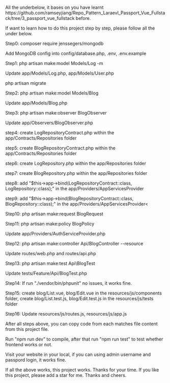 <p>All the underbelow, it bases on you have learnt https://github.com/ramseyjiang/Repo_Pattern_Laraevl_Passport_Vue_Fullstack/tree/3_passport_vue_fullstack before.</p>

<p>If want to learn how to do this project step by step, please follow all the under below. </p>

<p>Step0: composer require jenssegers/mongodb </p>
<p>Add MongoDB config into config/database.php, .env, .env.example</p>

<p>Step1: php artisan make:model Models/Log -m</p>
<p>Update app/Models/Log.php, app/Models/User.php</p>
<p>php artisan migrate</p>

<p>Step2: php artisan make:model Models/Blog</p>
<p>Update app/Models/Blog.php</p>

<p>Step3: php artisan make:observer BlogObserver</p>
<p>Update app/Observers/BlogObserver.php</p>

<p>step4: create LogRepositoryContract.php within the app/Contracts/Repositories folder</p>
<p>step5: create BlogRepositoryContract.php within the app/Contracts/Repositories folder</p>
<p>step6: create LogRepository.php within the app/Repositories folder</p>
<p>step7: create BlogRepository.php within the app/Repositories folder</p>
<p>step8: add "$this->app->bind(LogRepositoryContract::class, LogRepository::class);" in the app/Providers/AppServicesProvider</p>
<p>step9: add "$this->app->bind(BlogRepositoryContract::class, BlogRepository::class);" in the app/Providers/AppServicesProvider<</p>

<p>Step10: php artisan make:request BlogRequest</p>

<p>Step11: php artisan make:policy BlogPolicy</p>
<p>Update app/Providers/AuthServiceProvider.php</p>

<p>Step12: php artisan make:controller Api/BlogController --resource</p>
<p>Update routes/web.php and routes/api.php</p>

<p>Step13: php artisan make:test Api\BlogTest </p>
<p>Update tests/Feature/Api/BlogTest.php</p>

<p>Step14: If run "./vendor/bin/phpunit" no issues, it works fine.</p>

<p>Step15: create blog/List.vue, blog/Edit.vue in the resources/js/components folder, create blog/List.test.js, blog/Edit.test.js in the resources/js/tests folder</p>

<p>Step16: Update resources/js/routes.js, resources/js/app.js</p>

<p>After all steps above, you can copy code from each matches file content from this project file.</p>
<p>Run "npm run dev" to compile, after that run "npm run test" to test whether frontend works or not. </p>

<p>Visit your website in your local, if you can using admin username and passpord login, it works fine.</p>

<p>If all the above works, this project works. Thanks for your time. If you like this project, please add a star for me. Thanks and cheers.</p>